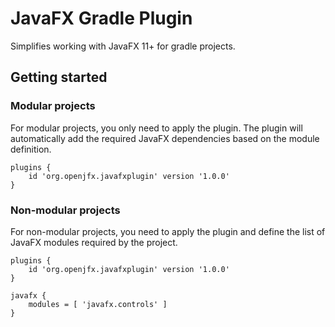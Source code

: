 # JavaFX Gradle Plugin

Simplifies working with JavaFX 11+ for gradle projects.

## Getting started

### Modular projects

For modular projects, you only need to apply the plugin. The plugin will automatically add the required JavaFX dependencies based on the module definition.

    plugins {
        id 'org.openjfx.javafxplugin' version '1.0.0'
    }

### Non-modular projects

For non-modular projects, you need to apply the plugin and define the list of JavaFX modules required by the project.

    plugins {
        id 'org.openjfx.javafxplugin' version '1.0.0'
    }
    
    javafx {
        modules = [ 'javafx.controls' ]
    }

